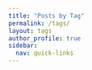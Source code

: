 ```yaml
---
title: "Posts by Tag"
permalink: /tags/
layout: tags
author_profile: true
sidebar:
  nav: quick-links
---
```

